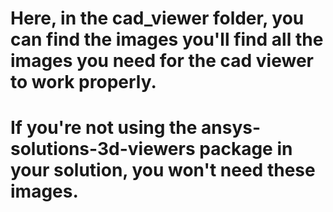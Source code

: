 # Here, in the cad_viewer folder, you can find the images you'll find all the images you need for the cad viewer to work properly.
# If you're not using the ansys-solutions-3d-viewers package in your solution, you won't need these images.